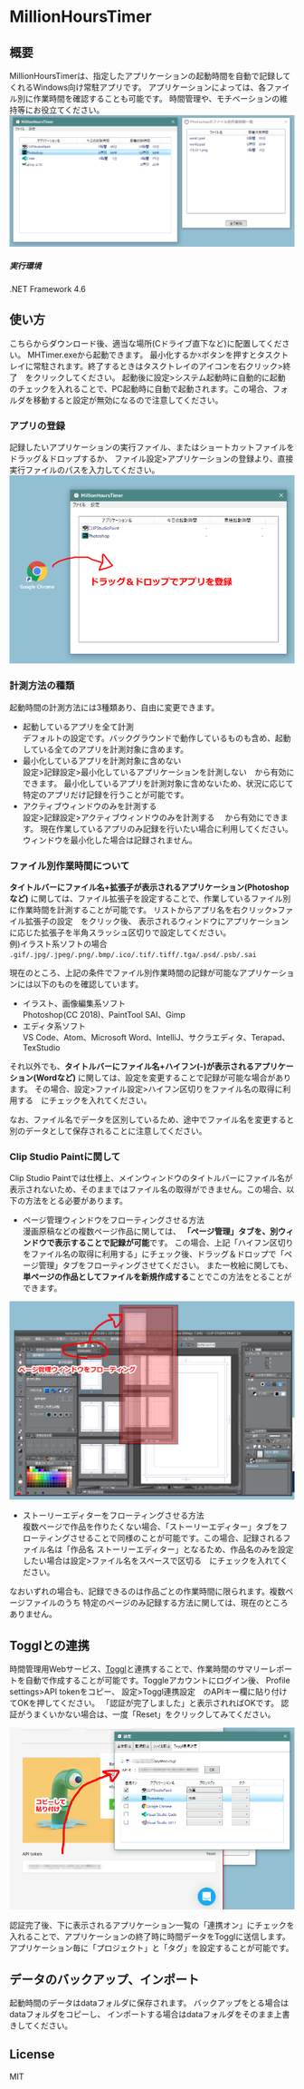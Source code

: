 # MillionHoursTimer
## 概要
MillionHoursTimerは、指定したアプリケーションの起動時間を自動で記録してくれるWindows向け常駐アプリです。
アプリケーションによっては、各ファイル別に作業時間を確認することも可能です。
時間管理や、モチベーションの維持等にお役立てください。
![image](./mainwindow.png?raw=true "clip_cmc")

##### 実行環境
.NET Framework 4.6

## 使い方
こちらからダウンロード後、適当な場所(Cドライブ直下など)に配置してください。
MHTimer.exeから起動できます。
最小化するか☓ボタンを押すとタスクトレイに常駐されます。終了するときはタスクトレイのアイコンを右クリック>終了　をクリックしてください。
起動後に設定>システム起動時に自動的に起動　のチェックを入れることで、PC起動時に自動で起動されます。この場合、フォルダを移動すると設定が無効になるので注意してください。

### アプリの登録
記録したいアプリケーションの実行ファイル、またはショートカットファイルをドラッグ＆ドロップするか、
ファイル設定>アプリケーションの登録より、直接実行ファイルのパスを入力してください。
![image](./resistration.png?raw=true "registration")

### 計測方法の種類
起動時間の計測方法には3種類あり、自由に変更できます。
* 起動しているアプリを全て計測  
デフォルトの設定です。バックグラウンドで動作しているものも含め、起動している全てのアプリを計測対象に含めます。
* 最小化しているアプリを計測対象に含めない  
設定>記録設定>最小化しているアプリケーションを計測しない　から有効にできます。
最小化しているアプリを計測対象に含めないため、状況に応じて特定のアプリだけ記録を行うことが可能です。
* アクティブウィンドウのみを計測する  
設定>記録設定>アクティブウィンドウのみを計測する  　から有効にできます。
現在作業しているアプリのみ記録を行いたい場合に利用してください。ウィンドウを最小化した場合は記録されません。

### ファイル別作業時間について  
**タイトルバーにファイル名+拡張子が表示されるアプリケーション(Photoshopなど)**
に関しては、ファイル拡張子を設定することで、作業しているファイル別に作業時間を計測することが可能です。
リストからアプリ名を右クリック>ファイル拡張子の設定　をクリック後、
表示されるウィンドウにアプリケーションに応じた拡張子を半角スラッシュ区切りで設定してください。  
例)イラスト系ソフトの場合  
`.gif/.jpg/.jpeg/.png/.bmp/.ico/.tif/.tiff/.tga/.psd/.psb/.sai`  

現在のところ、上記の条件でファイル別作業時間の記録が可能なアプリケーションには以下のものを確認しています。
* イラスト、画像編集系ソフト  
Photoshop(CC 2018)、PaintTool SAI、Gimp
* エディタ系ソフト  
VS Code、Atom、Microsoft Word、IntelliJ、サクラエディタ、Terapad、TexStudio

それ以外でも、**タイトルバーにファイル名+ハイフン(-)が表示されるアプリケーション(Wordなど)**
に関しては、設定を変更することで記録が可能な場合があります。
その場合、設定>ファイル設定>ハイフン区切りをファイル名の取得に利用する　にチェックを入れてください。

なお、ファイル名でデータを区別しているため、途中でファイル名を変更すると別のデータとして保存されることに注意してください。

### Clip Studio Paintに関して
Clip Studio Paintでは仕様上、メインウィンドウのタイトルバーにファイル名が表示されないため、そのままではファイル名の取得ができません。この場合、以下の方法をとる必要があります。

* ページ管理ウィンドウをフローティングさせる方法  
漫画原稿などの複数ページ作品に関しては、
**「ページ管理」タブを、別ウィンドウで表示することで記録が可能**です。 この場合、上記「ハイフン区切りをファイル名の取得に利用する」にチェック後、ドラッグ＆ドロップで「ページ管理」タブをフローティングさせてください。
また一枚絵に関しても、**単ページの作品としてファイルを新規作成する**ことでこの方法をとることができます。  

![image](./clipstudiopaint_comic.png?raw=true "clip_cmc")

* ストーリーエディターをフローティングさせる方法  
複数ページで作品を作りたくない場合、「ストーリーエディター」タブをフローティングさせることで同様のことが可能です。この場合、記録されるファイル名は「作品名 ストーリーエディター」となるため、作品名のみを設定したい場合は設定>ファイル名をスペースで区切る　にチェックを入れてください。

なおいずれの場合も、記録できるのは作品ごとの作業時間に限られます。複数ページファイルのうち
特定のページのみ記録する方法に関しては、現在のところありません。


## Togglとの連携
時間管理用Webサービス、[Toggl](https://toggl.com)と連携することで、作業時間のサマリーレポートを自動で作成することが可能です。Toggleアカウントにログイン後、
Profile settings>API tokenをコピー、
設定>Toggl連携設定　のAPIキー欄に貼り付けてOKを押してください。
「認証が完了しました」と表示されればOKです。
認証がうまくいかない場合は、一度「Reset」をクリックしてみてください。

![image](./toggle_setting.png?raw=true "toggle")

認証完了後、下に表示されるアプリケーション一覧の「連携オン」にチェックを入れることで、アプリケーションの終了時に時間データをTogglに送信します。アプリケーション毎に「プロジェクト」と「タグ」を設定することが可能です。

## データのバックアップ、インポート
起動時間のデータはdataフォルダに保存されます。
バックアップをとる場合はdataフォルダをコピーし、
インポートする場合はdataフォルダをそのまま上書きしてください。
<!-- 
##

## 設定項目

* メインウィンドウ>右クリックメニュー
    * 表示アプリ名を変更  
    表示されるアプリ名を自由に設定することが可能です。
    * 表示内容をコピー  
    表示されているアプリ名と起動時間をクリップボードにコピーします。
    * ファイル別作業時間を確認  
    ファイル別作業時間一覧ウィンドウを開きます。
    * ファイル拡張子を設定  
    記録対象とするファイル拡張子を設定します。
    * 一覧から削除  
    アプリケーションのデータを削除します。記録は削除されるので、必要に応じてバックアップをとってください。
* 
-->

## License
MIT
